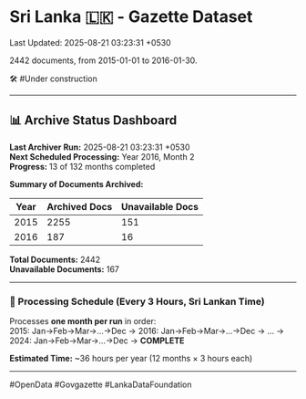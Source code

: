 # Sri Lanka 🇱🇰 - Gazette Dataset

Last Updated: 2025-08-21 03:23:31 +0530

2442 documents, from 2015-01-01 to 2016-01-30.

🛠️ #Under construction

---

## 📊 Archive Status Dashboard

**Last Archiver Run:** 2025-08-21 03:23:31 +0530  
**Next Scheduled Processing:** Year 2016, Month 2  
**Progress:** 13 of 132 months completed

**Summary of Documents Archived:**

| Year | Archived Docs | Unavailable Docs |
|------|---------------|-----------------|
| 2015 | 2255 | 151 |
| 2016 | 187 | 16 |

**Total Documents:** 2442  
**Unavailable Documents:** 167 

---

### 🔄 Processing Schedule (Every 3 Hours, Sri Lankan Time)
Processes **one month per run** in order:  
2015: Jan→Feb→Mar→...→Dec → 2016: Jan→Feb→Mar→...→Dec → ... → 2024: Jan→Feb→Mar→...→Dec → **COMPLETE**

**Estimated Time:** ~36 hours per year (12 months × 3 hours each)

---
#OpenData #Govgazette #LankaDataFoundation
